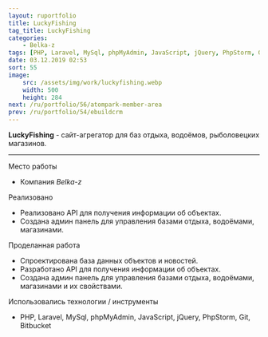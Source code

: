 ```yaml
---
layout: ruportfolio
title: LuckyFishing
tag_title: LuckyFishing
categories:
    - Belka-z
tags: [PHP, Laravel, MySql, phpMyAdmin, JavaScript, jQuery, PhpStorm, Git, Bitbucket]
date: 03.12.2019 02:53
sort: 55
image: 
    src: /assets/img/work/luckyfishing.webp 
    width: 500
    height: 284
next: /ru/portfolio/56/atompark-member-area
prev: /ru/portfolio/54/ebuildcrm
---
```


**LuckyFishing** - сайт-агрегатор для баз отдыха, водоёмов, рыболовецких магазинов.

---

Место работы

* Компания _Belka-z_

Реализовано

* Реализовано API для получения информации об объектах.
* Создана админ панель для управления базами отдыха, водоёмами, магазинами.

Проделанная работа

* Спроектирована база данных объектов и новостей.
* Разработано API для получения информации об объектах.
* Создана админ панель для управления базами отдыха, водоёмами, магазинами и их свойствами.


Использовались технологии / инструменты

* PHP, Laravel, MySql, phpMyAdmin, JavaScript, jQuery, PhpStorm, Git, Bitbucket

